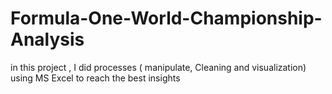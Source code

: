 # Formula-One-World-Championship-Analysis
in this project , I did processes ( manipulate, Cleaning and visualization) using MS Excel to reach the best insights 
